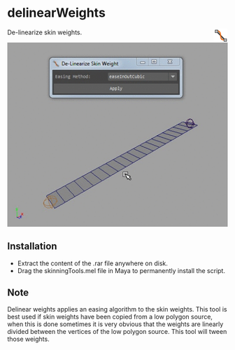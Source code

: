 # delinearWeights
<img align="right" src="../../../icons/ST_delinearWeights.png?raw=true">
De-linearize skin weights.
<p align="center"><img src="../../../docs/_images/delinearWeightsExample.gif?raw=true"></p>

## Installation
* Extract the content of the .rar file anywhere on disk.
* Drag the skinningTools.mel file in Maya to permanently install the script.
 
## Note
Delinear weights applies an easing algorithm to the skin weights. This tool is best used if skin weights have been copied from a low polygon source, when this is done sometimes it is very obvious that the weights are linearly divided between the vertices of the low polygon source. This tool will tween those weights.